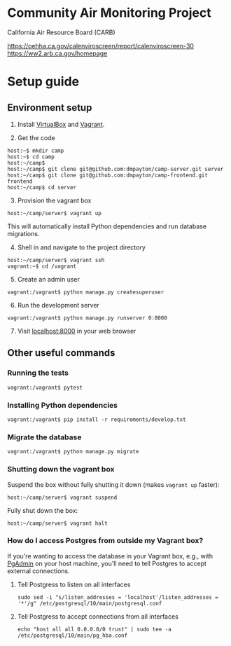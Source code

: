 Community Air Monitoring Project
================================

California Air Resource Board (CARB)

https://oehha.ca.gov/calenviroscreen/report/calenviroscreen-30
https://ww2.arb.ca.gov/homepage

# Setup guide

## Environment setup

1. Install [VirtualBox](https://www.virtualbox.org/) and [Vagrant](https://www.vagrantup.com/).

2. Get the code

```
host:~$ mkdir camp
host:~$ cd camp
host:~/camp$
host:~/camp$ git clone git@github.com:dmpayton/camp-server.git server
host:~/camp$ git clone git@github.com:dmpayton/camp-frontend.git frontend
host:~/camp$ cd server
```

3. Provision the vagrant box

```
host:~/camp/server$ vagrant up
```

This will automatically install Python dependencies and run database migrations.

4. Shell in and navigate to the project directory

```
host:~/camp/server$ vagrant ssh
vagrant:~$ cd /vagrant
```

5. Create an admin user

```
vagrant:/vagrant$ python manage.py createsuperuser
```

6. Run the development server

```
vagrant:/vagrant$ python manage.py runserver 0:8000
```

7. Visit [localhost:8000](http://localhost:8000) in your web browser

## Other useful commands

### Running the tests

```
vagrant:/vagrant$ pytest
```

### Installing Python dependencies

```
vagrant:/vagrant$ pip install -r requirements/develop.txt
```

### Migrate the database

```
vagrant:/vagrant$ python manage.py migrate
```

### Shutting down the vagrant box

Suspend the box without fully shutting it down (makes `vagrant up` faster):

```
host:~/camp/server$ vagrant suspend
```

Fully shut down the box:

```
host:~/camp/server$ vagrant halt
```

### How do I access Postgres from outside my Vagrant box?

If you're wanting to access the database in your Vagrant box, e.g., with
[PgAdmin](https://www.pgadmin.org/) on your host machine, you'll need
to tell Postgres to accept external connections.

1. Tell Postgress to listen on all interfaces

    ```
    sudo sed -i "s/listen_addresses = 'localhost'/listen_addresses = '*'/g" /etc/postgresql/10/main/postgresql.conf
    ```
2. Tell Postgress to accept connections from all interfaces
    ```
    echo "host all all 0.0.0.0/0 trust" | sudo tee -a /etc/postgresql/10/main/pg_hba.conf
    ```
